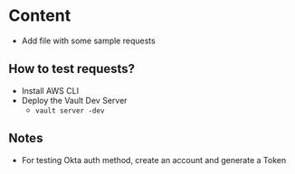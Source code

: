 # Content
* Add file with some sample requests


## How to test requests?
* Install AWS CLI
* Deploy the Vault Dev Server
    * `vault server -dev`


## Notes
* For testing Okta auth method, create an account and generate a Token